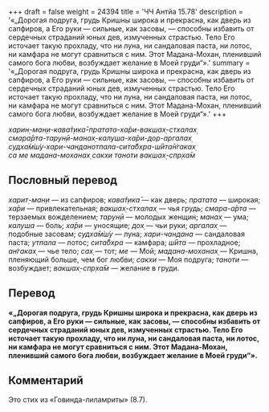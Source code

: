 +++
draft = false
weight = 24394
title = 'ЧЧ Антйа 15.78'
description = '«„Дорогая подруга, грудь Кришны широка и прекрасна, как дверь из сапфиров, а Его руки — сильные, как засовы, — способны избавить от сердечных страданий юных дев, измученных страстью. Тело Его источает такую прохладу, что ни луна, ни сандаловая паста, ни лотос, ни камфара не могут сравниться с ним. Этот Мадана-Мохан, пленивший самого бога любви, возбуждает желание в Моей груди“».'
summary = '«„Дорогая подруга, грудь Кришны широка и прекрасна, как дверь из сапфиров, а Его руки — сильные, как засовы, — способны избавить от сердечных страданий юных дев, измученных страстью. Тело Его источает такую прохладу, что ни луна, ни сандаловая паста, ни лотос, ни камфара не могут сравниться с ним. Этот Мадана-Мохан, пленивший самого бога любви, возбуждает желание в Моей груди“».'
+++

_харин̣-ман̣и-кава̄т̣ика̄-пратата-ха̄ри-вакшах̣-стхалах̣  
смара̄рта-тарун̣ӣ-манах̣-калуша-ха̄ри-дор-аргалах̣  
судха̄м̇ш́у-хари-чанданотпала-сита̄бхра-ш́ӣта̄н̇гаках̣  
са ме мадана-моханах̣ сакхи таноти вакшах̣-спр̣ха̄м_

## Пословный перевод

_харит̣_\-_ман̣и_ — из сапфиров; _кава̄т̣ика̄_ — как дверь; _пратата_ — широкая; _ха̄ри_ — привлекательная; _вакшах̣_\-_стхалах̣_ — чья грудь; _смара_\-_а̄рта_ — терзаемых вожделением; _тарун̣ӣ_ — молодых женщин; _манах̣_ — ума; _калуша_ — боль; _ха̄ри_ — уносящие; _дох̣_ — чьи руки; _аргалах̣_ — подобные засовам; _судха̄м̇ш́у_ — луна; _хари_\-_чандана_ — сандаловая паста; _утпала_ — лотос; _сита̄бхра_ — камфара; _ш́ӣта_ — прохладное; _ан̇гаках̣_ — чье тело; _сах̣_ — тот; _ме_ — Мой; _мадана_\-_моханах̣_ — Кришна, пленяющий больше, чем бог любви; _сакхи_ — Моя подруга; _таноти_ — возбуждает; _вакшах̣_\-_спр̣ха̄м_ — желание в груди.

## Перевод

**«„Дорогая подруга, грудь Кришны широка и прекрасна, как дверь из сапфиров, а Его руки — сильные, как засовы, — способны избавить от сердечных страданий юных дев, измученных страстью. Тело Его источает такую прохладу, что ни луна, ни сандаловая паста, ни лотос, ни камфара не могут сравниться с ним. Этот Мадана-Мохан, пленивший самого бога любви, возбуждает желание в Моей груди“».**

## Комментарий

Это стих из «Говинда-лиламриты» (8.7).
